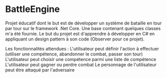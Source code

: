 # BattleEngine
Projet éducatif dont le but est de développer un système de bataille en tour par tour sur le framework .Net Core. Une base contenant quelques classes m'a été fournie. Le but du projet est d'apprendre à développer en C# en appliquant un design pattern à son code (Observer pour ce projet).

Les fonctionnalités attendues :
L'utilisateur peut définir l'action à effectuer (utiliser une compétence, abandonner le combat, passer son tour)
L'utilisateur peut choisir une compétence parmi une liste de compétence
L'utilisateur peut gagner ou perdre combat
Le personnage de l'utilisateur peut être attaqué par l'adversaire
